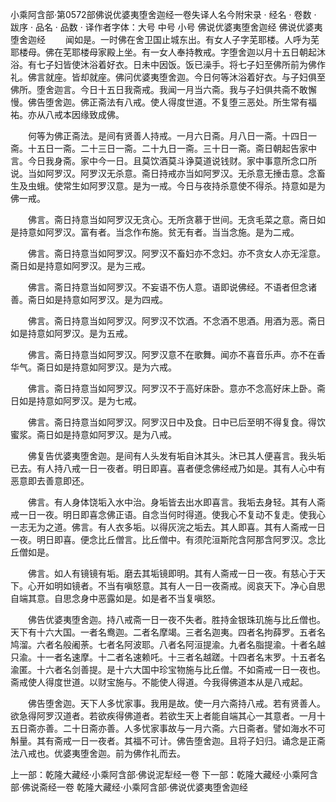 小乘阿含部·第0572部佛说优婆夷堕舍迦经一卷失译人名今附宋录
· 经名 · 卷数 · 跋序
· 品名 · 品数 · 译作者字体：大号 中号 小号
佛说优婆夷堕舍迦经
佛说优婆夷堕舍迦经
　　闻如是。一时佛在舍卫国止城东出。有女人子字芜耶楼。人呼为芜耶楼母。佛在芜耶楼母家殿上坐。有一女人奉持教戒。字堕舍迦以月十五日朝起沐浴。有七子妇皆使沐浴着好衣。日未中因饭。饭已澡手。将七子妇至佛所前为佛作礼。佛言就座。皆却就座。佛问优婆夷堕舍迦。今日何等沐浴着好衣。与子妇俱至佛所。堕舍迦言。今日十五日我斋戒。我闻一月当六斋。我与子妇俱共斋不敢懈慢。佛告堕舍迦。佛正斋法有八戒。使人得度世道。不复堕三恶处。所生常有福祐。亦从八戒本因缘致成佛。

　　何等为佛正斋法。是间有贤善人持戒。一月六日斋。月八日一斋。十四日一斋。十五日一斋。二十三日一斋。二十九日一斋。三十日一斋。斋日朝起告家中言。今日我身斋。家中今一日。且莫饮酒莫斗诤莫道说钱财。家中事意所念口所说。当如阿罗汉。阿罗汉无杀意。斋日持戒亦当如阿罗汉。无杀意无捶击意。念畜生及虫蛾。使常生如阿罗汉意。是为一戒。今日与夜持杀意使不得杀。持意如是为佛一戒。

　　佛言。斋日持意当如阿罗汉无贪心。无所贪慕于世间。无贪毛菜之意。斋日如是持意如阿罗汉。富有者。当念作布施。贫无有者。当当念施。是为二戒。

　　佛言。斋日持意当如阿罗汉。阿罗汉不畜妇亦不念妇。亦不贪女人亦无淫意。斋日如是持意如阿罗汉。是为三戒。

　　佛言。斋日持意当如阿罗汉。不妄语不伤人意。语即说佛经。不语者但念诸善。斋日如是持意如阿罗汉。是为四戒。

　　佛言。斋日持意当如阿罗汉。阿罗汉不饮酒。不念酒不思酒。用酒为恶。斋日如是持意如阿罗汉。是为五戒。

　　佛言。斋日持意当如阿罗汉。阿罗汉意不在歌舞。闻亦不喜音乐声。亦不在香华气。斋日如是持意如阿罗汉。是为六戒。

　　佛言。斋日持意当如阿罗汉。阿罗汉不于高好床卧。意亦不念高好床上卧。斋日如是持意如阿罗汉。是为七戒。

　　佛言。斋日持意当如阿罗汉。阿罗汉日中及食。日中已后至明不得复食。得饮蜜浆。斋日如是持意如阿罗汉。是为八戒。

　　佛复告优婆夷堕舍迦。是间有人头发有垢自沐其头。沐已其人便喜言。我头垢已去。有人持八戒一日一夜者。明日即喜。喜者便念佛经戒乃如是。其有人心中有恶意即去善意即还。

　　佛言。有人身体饶垢入水中治。身垢皆去出水即喜言。我垢去身轻。其有人斋戒一日一夜。明日即喜念佛正语。自念当何时得道。使我心不复动不复走。使我心一志无为之道。佛言。有人衣多垢。以得灰浣之垢去。其人即喜。其有人斋戒一日一夜。明日即喜。便念比丘僧言。比丘僧中。有须陀洹斯陀含阿那含阿罗汉。念比丘僧如是。

　　佛言。如人有镜镜有垢。磨去其垢镜即明。其有人斋戒一日一夜。有慈心于天下。心开如明如镜者。不当有嗔怒意。其有人一日一夜斋戒。阅哀天下。净心自思自端其意。自思念身中恶露如是。如是者不当复嗔怒。

　　佛告优婆夷堕舍迦。持八戒斋一日一夜不失者。胜持金银珠玑施与比丘僧也。天下有十六大国。一者名鸯迦。二者名摩竭。三者名迦夷。四者名拘薛罗。五者名鸠溜。六者名般阇荼。七者名阿波耶。八者名阿洹提渝。九者名脂提渝。十者名越只渝。十一者名速摩。十二者名速赖吒。十三者名越蹉。十四者名末罗。十五者名渝匿。十六者名剑善提。是十六大国中珍宝物施与比丘僧。不如斋戒一日一夜也。斋戒使人得度世道。以财宝施与。不能使人得道。今我得佛道本从是八戒起。

　　佛告堕舍迦。天下人多忧家事。我用是故。使一月六斋持八戒。若有贤善人。欲急得阿罗汉道者。若欲疾得佛道者。若欲生天上者能自端其心一其意者。一月十五日斋亦善。二十日斋亦善。人多忧家事故与一月六斋。六日斋者。譬如海水不可斛量。其有斋戒一日一夜者。其福不可计。佛告堕舍迦。且将子妇归。诵念是正斋法八戒也。优婆夷堕舍迦。前为佛作礼而去。

上一部：乾隆大藏经·小乘阿含部·佛说泥犁经一卷
下一部：乾隆大藏经·小乘阿含部·佛说斋经一卷
乾隆大藏经·小乘阿含部·佛说优婆夷堕舍迦经